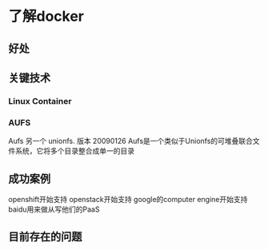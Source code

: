 # 了解docker

## 好处

## 关键技术

### Linux Container

### AUFS

Aufs 另一个 unionfs. 版本 20090126
Aufs是一个类似于Unionfs的可堆叠联合文件系统，它将多个目录整合成单一的目录


## 成功案例

openshift开始支持
openstack开始支持
google的computer engine开始支持
baidu用来做从写他们的PaaS

## 目前存在的问题
